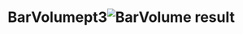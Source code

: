 # BarVolumept3![BarVolume result](https://user-images.githubusercontent.com/110016178/201240663-76107502-4bbc-47a0-a691-ead7883e4780.jpg)
